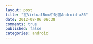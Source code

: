 ```yaml
---
layout: post
title: "在VirtualBox中配置Android-x86"
date: 2012-08-06 09:38
comments: true
published: false
categories: android
---
```

